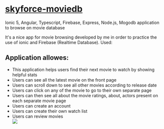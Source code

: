 # <a href="https://skyforcemoviedb.netlify.app/">skyforce-moviedb</a>
Ionic 5, Angular, Typescript, Firebase, Express, Node.js, Mogodb application to browse on movie database


It's a nice app for movie browsing developed by me in order to practice the use of ionic and Firebase (Realtime Database). Used:

## Application allowes:

<ul>
<li>This application helps users find their next movie to watch by showing helpful stats </li>
 <li>Users can see all the latest movie on the front page </li>
<li> Users can scroll down to see all other movies according to release date </li>
<li> Users can click on any of the movie to go to their own separate page </li>
<li> Users can then see all about the movie ratings, about, actors present on each separate movie page </li>
<li> Users can create an account </li>
<li> Users can create their own watch list </li>
<li> Users can review movies </li>

 
 <img src="https://res.cloudinary.com/dpsujx7rk/image/upload/v1629732231/Screenshot_from_2021-08-23_16-20-31_mwogxl.png">
